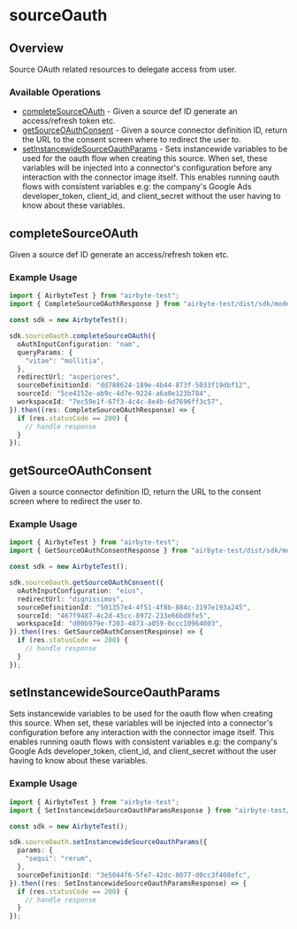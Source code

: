 # sourceOauth

## Overview

Source OAuth related resources to delegate access from user.

### Available Operations

* [completeSourceOAuth](#completesourceoauth) - Given a source def ID generate an access/refresh token etc.
* [getSourceOAuthConsent](#getsourceoauthconsent) - Given a source connector definition ID, return the URL to the consent screen where to redirect the user to.
* [setInstancewideSourceOauthParams](#setinstancewidesourceoauthparams) - Sets instancewide variables to be used for the oauth flow when creating this source. When set, these variables will be injected into a connector's configuration before any interaction with the connector image itself. This enables running oauth flows with consistent variables e.g: the company's Google Ads developer_token, client_id, and client_secret without the user having to know about these variables.


## completeSourceOAuth

Given a source def ID generate an access/refresh token etc.

### Example Usage

```typescript
import { AirbyteTest } from "airbyte-test";
import { CompleteSourceOAuthResponse } from "airbyte-test/dist/sdk/models/operations";

const sdk = new AirbyteTest();

sdk.sourceOauth.completeSourceOAuth({
  oAuthInputConfiguration: "nam",
  queryParams: {
    "vitae": "mollitia",
  },
  redirectUrl: "asperiores",
  sourceDefinitionId: "dd788624-189e-4b44-873f-5033f19dbf12",
  sourceId: "5ce4152e-ab9c-4d7e-9224-a6a0e123b784",
  workspaceId: "7ec59e1f-67f3-4c4c-8e4b-6d7696ff3c57",
}).then((res: CompleteSourceOAuthResponse) => {
  if (res.statusCode == 200) {
    // handle response
  }
});
```

## getSourceOAuthConsent

Given a source connector definition ID, return the URL to the consent screen where to redirect the user to.

### Example Usage

```typescript
import { AirbyteTest } from "airbyte-test";
import { GetSourceOAuthConsentResponse } from "airbyte-test/dist/sdk/models/operations";

const sdk = new AirbyteTest();

sdk.sourceOauth.getSourceOAuthConsent({
  oAuthInputConfiguration: "eius",
  redirectUrl: "dignissimos",
  sourceDefinitionId: "501357e4-4f51-4f8b-884c-3197e193a245",
  sourceId: "467f9487-4c2d-45cc-8972-233e66bd8fe5",
  workspaceId: "d00b979e-f203-4873-a059-0ccc10964003",
}).then((res: GetSourceOAuthConsentResponse) => {
  if (res.statusCode == 200) {
    // handle response
  }
});
```

## setInstancewideSourceOauthParams

Sets instancewide variables to be used for the oauth flow when creating this source. When set, these variables will be injected into a connector's configuration before any interaction with the connector image itself. This enables running oauth flows with consistent variables e.g: the company's Google Ads developer_token, client_id, and client_secret without the user having to know about these variables.


### Example Usage

```typescript
import { AirbyteTest } from "airbyte-test";
import { SetInstancewideSourceOauthParamsResponse } from "airbyte-test/dist/sdk/models/operations";

const sdk = new AirbyteTest();

sdk.sourceOauth.setInstancewideSourceOauthParams({
  params: {
    "sequi": "rerum",
  },
  sourceDefinitionId: "3e5044f6-5fe7-42dc-8077-d0cc3f408efc",
}).then((res: SetInstancewideSourceOauthParamsResponse) => {
  if (res.statusCode == 200) {
    // handle response
  }
});
```
